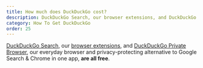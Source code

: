 ```yaml
---
title: How much does DuckDuckGo cost?
description: DuckDuckGo Search, our browser extensions, and DuckDuckGo Private Browser are all free.
category: How To Get DuckDuckGo
order: 25
---
```


[DuckDuckGo Search](https://duckduckgo.com/), our <a href="{{ site.baseurl }}/desktop/adding-duckduckgo-to-your-browser/">browser extensions</a>, and <a href="{{ site.baseurl }}/get-duckduckgo/does-duckduckgo-make-a-browser/">DuckDuckGo Private Browser</a>, our everyday browser and privacy-protecting alternative to Google Search & Chrome in one app, **are all free**.
